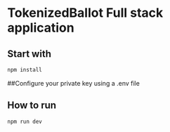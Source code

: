 # TokenizedBallot Full stack application

## Start with
```bash
npm install
```
##Configure your private key using a .env file
## How to run
```bash
npm run dev
```